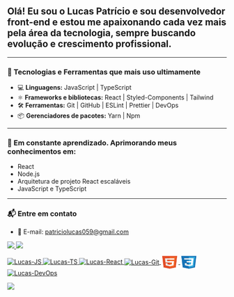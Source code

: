 ## Olá! Eu sou o Lucas Patrício e sou desenvolvedor front-end e estou me apaixonando cada vez mais pela área da tecnologia, sempre buscando evolução e crescimento profissional.

---

### 🚀 Tecnologias e Ferramentas que mais uso ultimamente

- 💻 **Linguagens:** JavaScript | TypeScript
- ⚛️ **Frameworks e bibliotecas:** React | Styled-Components | Tailwind
- 🛠️ **Ferramentas:** Git | GitHub | ESLint | Prettier | DevOps
- 📦 **Gerenciadores de pacotes:** Yarn | Npm

---

### 🌱 Em constante aprendizado. Aprimorando meus conhecimentos em:

- React
- Node.js
- Arquitetura de projeto React escaláveis
- JavaScript e TypeScript

---

### 📬 Entre em contato
 - 📧 E-mail: patriciolucas059@gmail.com  

<div>
  <a href="https://github.com/patrilucas59">
  <img height="180cm" src="https://github-readme-stats.vercel.app/api?username=patrilucas59&show_icons=true&theme=dracula&include_all_commits=true&count_private=true"/>
  <img height="180cm" src="https://github-readme-stats.vercel.app/api/top-langs/?username=patrilucas59&layout=compact&langs_count=16&theme-dracula"/>
</div>

 <p align="left">
  <img aling="center" alt="Lucas-JS" height="30" width="40" src="https://cdn.jsdelivr.net/gh/devicons/devicon@latest/icons/javascript/javascript-original.svg" />
  <img aling="center" alt="Lucas-TS" height="30" width="40" src="https://cdn.jsdelivr.net/gh/devicons/devicon@latest/icons/typescript/typescript-original.svg" />
  <img aling="center" alt="Lucas-React" height="30" width="40" src="https://cdn.jsdelivr.net/gh/devicons/devicon@latest/icons/react/react-original.svg" />
  <img align="center" alt="Lucas-Git" height="30" width="40" src="https://cdn.jsdelivr.net/gh/devicons/devicon@latest/icons/git/git-original.svg" />
  <img align="center" alt="Lucas-HTML" height="30" width="40" src="https://raw.githubusercontent.com/devicons/devicon/master/icons/html5/html5-original.svg">
  <img align="center" alt="Lucas-CSS" height="30" width="40" src="https://raw.githubusercontent.com/devicons/devicon/master/icons/css3/css3-original.svg">
  <img align="center" alt="Lucas-DevOps" height="30" width="40" src="https://cdn.jsdelivr.net/gh/devicons/devicon@latest/icons/azuredevops/azuredevops-original.svg" />
 </p>

<div>
  <a href="https://www.linkedin.com/in/lucas-patrício-da-silva-213882228/" target="_blank"><img src="https://img.shields.io/badge/-LinkedIn-%230077B5?style=for-the-badge&logo=linkedin&logoColor=white" target="_blank"></a> 
</div>
